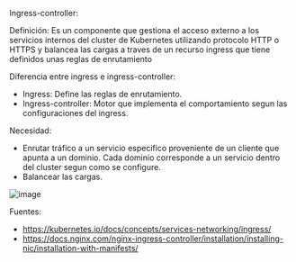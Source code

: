 

Ingress-controller:

Definición: Es un componente que gestiona el acceso externo a los servicios internos del cluster de Kubernetes utilizando protocolo HTTP o HTTPS y balancea las cargas a traves de un recurso ingress que tiene definidos unas reglas de enrutamiento

Diferencia entre ingress e ingress-controller:

- Ingress: Define las reglas de enrutamiento.
- Ingress-controller: Motor que implementa el comportamiento segun las configuraciones del ingress.

Necesidad:

- Enrutar tráfico a un servicio especifico proveniente de un cliente que apunta a un dominio. Cada dominio corresponde a un servicio dentro del cluster segun como se configure.
- Balancear las cargas.

![image](https://github.com/user-attachments/assets/2b4fb9e5-5130-4606-b324-7a26327154a3)

  
Fuentes:

- https://kubernetes.io/docs/concepts/services-networking/ingress/
- https://docs.nginx.com/nginx-ingress-controller/installation/installing-nic/installation-with-manifests/
